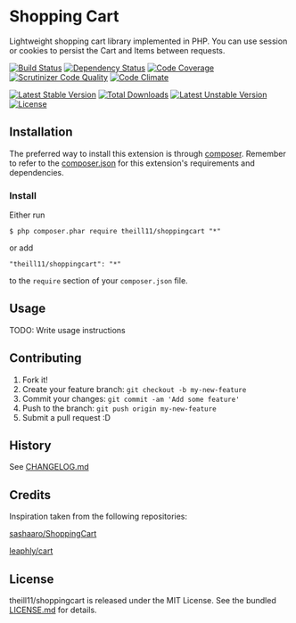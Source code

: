 # Shopping Cart

Lightweight shopping cart library implemented in PHP. You can use session or cookies to persist the Cart and Items between requests.

[![Build Status](https://travis-ci.org/theill11/shoppingcart.svg)](https://travis-ci.org/theill11/shoppingcart)
[![Dependency Status](https://www.versioneye.com/user/projects/54d788702bc790052a000058/badge.svg?style=flat)](https://www.versioneye.com/user/projects/54d788702bc790052a000058)
[![Code Coverage](https://scrutinizer-ci.com/g/theill11/shoppingcart/badges/coverage.png?b=master)](https://scrutinizer-ci.com/g/theill11/shoppingcart/?branch=master)
[![Scrutinizer Code Quality](https://scrutinizer-ci.com/g/theill11/shoppingcart/badges/quality-score.png?b=master)](https://scrutinizer-ci.com/g/theill11/shoppingcart/?branch=master)
[![Code Climate](https://codeclimate.com/github/theill11/shoppingcart/badges/gpa.svg)](https://codeclimate.com/github/theill11/shoppingcart)

[![Latest Stable Version](https://poser.pugx.org/theill11/shoppingcart/v/stable.svg)](https://packagist.org/packages/theill11/shoppingcart)
[![Total Downloads](https://poser.pugx.org/theill11/shoppingcart/downloads.svg)](https://packagist.org/packages/theill11/shoppingcart)
[![Latest Unstable Version](https://poser.pugx.org/theill11/shoppingcart/v/unstable.svg)](https://packagist.org/packages/theill11/shoppingcart)
[![License](https://poser.pugx.org/theill11/shoppingcart/license.svg)](https://packagist.org/packages/theill11/shoppingcart)

## Installation

The preferred way to install this extension is through [composer](http://getcomposer.org/download/). Remember to refer to the [composer.json](https://github.com/theill11/shoppingcart/blob/master/composer.json) for 
this extension's requirements and dependencies. 

### Install

Either run

```
$ php composer.phar require theill11/shoppingcart "*"
```

or add

```
"theill11/shoppingcart": "*"
```

to the ```require``` section of your `composer.json` file.

## Usage

TODO: Write usage instructions

## Contributing

1. Fork it!
2. Create your feature branch: `git checkout -b my-new-feature`
3. Commit your changes: `git commit -am 'Add some feature'`
4. Push to the branch: `git push origin my-new-feature`
5. Submit a pull request :D

## History

See [CHANGELOG.md](CHANGELOG.md)

## Credits

Inspiration taken from the following repositories:

[sashaaro/ShoppingCart](https://github.com/sashaaro/ShoppingCart)

[leaphly/cart](https://github.com/leaphly/cart)

## License

theill11/shoppingcart is released under the MIT License. See the bundled [LICENSE.md](LICENSE.md) for details.
